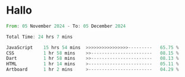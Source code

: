 # Hallo
<!--START_SECTION:waka-->

```rust
From: 05 November 2024 - To: 05 December 2024

Total Time: 24 hrs 7 mins

JavaScript    15 hrs 54 mins  >>>>>>>>>>>>>>>>---------   65.75 %
CSS           1 hr 58 mins    >>-----------------------   08.15 %
Dart          1 hr 58 mins    >>-----------------------   08.13 %
HTML          1 hr 14 mins    >------------------------   05.11 %
Artboard      1 hr 2 mins     >------------------------   04.29 %
```

<!--END_SECTION:waka-->
